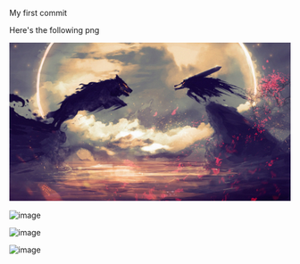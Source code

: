 My first commit

Here's the following png

![Berserk wallpaper](https://github.com/AsjadFM/my_project/blob/main/berserkwallpaper.jpg)

![image](https://github.com/user-attachments/assets/3cf9e45b-4b22-468a-84e2-5e105944c677)

![image](https://github.com/user-attachments/assets/1ce10c51-27bb-4e13-a8d4-8c3c31976e39)

![image](https://github.com/user-attachments/assets/60183fef-6509-48f1-a1b4-1099c2c9a17d)


